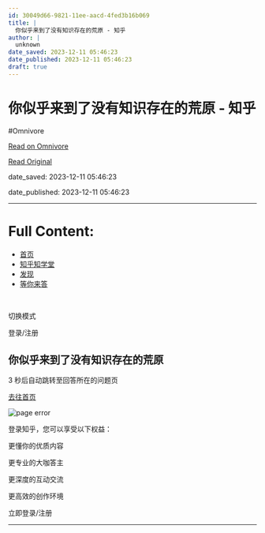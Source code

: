 ```yaml
---
id: 30049d66-9821-11ee-aacd-4fed3b16b069
title: |
  你似乎来到了没有知识存在的荒原 - 知乎
author: |
  unknown
date_saved: 2023-12-11 05:46:23
date_published: 2023-12-11 05:46:23
draft: true
---
```


# 你似乎来到了没有知识存在的荒原 - 知乎
#Omnivore

[Read on Omnivore](https://omnivore.app/me/-18c58dc4675)

[Read Original](https://www.zhihu.com/question/634318014/answer/3321806211)

date_saved: 2023-12-11 05:46:23

date_published: 2023-12-11 05:46:23

--- 

# Full Content: 

* [首页](https://www.zhihu.com/)
* [知乎知学堂](https://www.zhihu.com/education/learning)
* [发现](https://www.zhihu.com/explore)
* [等你来答](https://www.zhihu.com/question/waiting)

​

切换模式

登录/注册

## 你似乎来到了没有知识存在的荒原

3 秒后自动跳转至回答所在的问题页

[去往首页](https://www.zhihu.com/)

![page error](https://proxy-prod.omnivore-image-cache.app/0x0,sAHncv0nsLjQWDmdvl3RmTqdrwHnfVWKP0Cbk7UzNv0k/https://static.zhihu.com/heifetz/assets/liukanshan_desert.ecf3c388.svg)

登录知乎，您可以享受以下权益：

更懂你的优质内容

更专业的大咖答主

更深度的互动交流

更高效的创作环境

立即登录/注册

---

